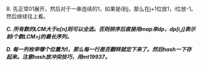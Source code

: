B. 先正常01展开，然后对于一串连续的1，如果是i到j，那么在j+1位放1，i位放-1。然后继续往上看。

***C. 所有数的LCM大于a[n]则可以全选。否则排序后直接用map来dp，dp[i,j]表示前i个数LCM=j的最长序列。***

***D. 每一列枚举哪个位置为1，那么每一行是否翻转就定下来了。然后hash一下存起来。注意hash放冲突技巧，用mt19937。***
